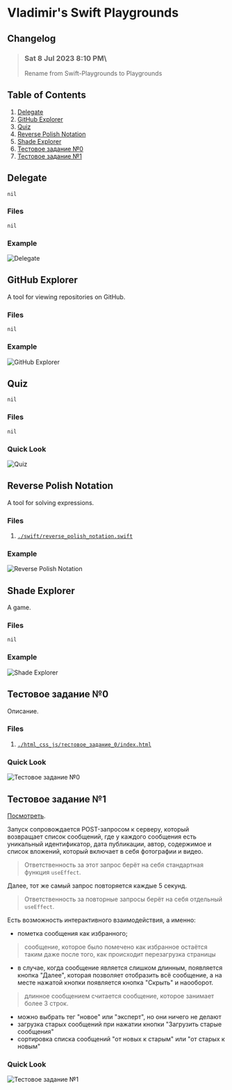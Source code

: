 # Vladimir's Swift Playgrounds

## Changelog
> ### Sat 8 Jul 2023 8:10 PM\
> Rename from Swift-Playgrounds to Playgrounds

## Table of Contents
1. [Delegate](https://github.com/VladimirCreator/Playgrounds#delegate)
1. [GitHub Explorer](https://github.com/VladimirCreator/Playgrounds#github-explorer)
1. [Quiz](https://github.com/VladimirCreator/Playgrounds#quiz)
1. [Reverse Polish Notation](https://github.com/VladimirCreator/Playgrounds#reverse-polish-notation)
1. [Shade Explorer](https://github.com/VladimirCreator/Playgrounds#shade-explorer)
1. [Тестовое задание №0](https://github.com/VladimirCreator/Playgrounds#%D1%82%D0%B5%D1%81%D1%82%D0%BE%D0%B2%D0%BE%D0%B5-%D0%B7%D0%B0%D0%B4%D0%B0%D0%BD%D0%B8%D0%B5-0)
1. [Тестовое задание №1](https://github.com/VladimirCreator/Playgrounds/tree/%D1%82%D0%B5%D1%81%D1%82%D0%BE%D0%B2%D0%BE%D0%B5-%D0%B7%D0%B0%D0%B4%D0%B0%D0%BD%D0%B8%D0%B5-1#%D1%82%D0%B5%D1%81%D1%82%D0%BE%D0%B2%D0%BE%D0%B5-%D0%B7%D0%B0%D0%B4%D0%B0%D0%BD%D0%B8%D0%B5-1)

## Delegate
`nil`

### Files
`nil`

### Example
![Delegate](./videos/delegate.gif)

## GitHub Explorer
A tool for viewing repositories on GitHub.

### Files
`nil`

### Example
![GitHub Explorer](./videos/github_explorer.gif)

## Quiz
`nil`

### Files
`nil`

### Quick Look
![Quiz](./videos/quiz.gif)

## Reverse Polish Notation
A tool for solving expressions.

### Files
1. [`./swift/reverse_polish_notation.swift`](./swift/reverse_polish_notation.swift)

### Example
![Reverse Polish Notation](./photos/reverse_polish_notation.png)

## Shade Explorer
A game.

### Files
`nil`

### Example
![Shade Explorer](./videos/shade_explorer.gif)

## Тестовое задание №0
Описание.

### Files
1. [`./html_css_js/тестовое_задание_0/index.html`](./html_css_js/тестовое_задание_0/index.html)

### Quick Look
![Тестовое задание №0](./videos/тестовое_задание_0.gif)

## Тестовое задание №1
[Посмотреть](https://application-m78h6t34y-thisusernameisalreadybusy.vercel.app/).

Запуск сопровождается POST-запросом к серверу, который возвращает список сообщений, где у каждого сообщения есть уникальный идентификатор, дата публикации, автор, содержимое и список вложений, который включает в себя фотографии и видео.

> Ответственность за этот запрос берёт на себя стандартная функция `useEffect`.

Далее, тот же самый запрос повторяется каждые 5 секунд.

> Ответственность за повторные запросы берёт на себя отдельный `useEffect`.

Есть возможность интерактивного взаимодействия, а именно:

- пометка сообщения как избранного;
> сообщение, которое было помечено как избранное остаётся таким даже после того, как происходит перезагрузка страницы

- в случае, когда сообщение является слишком длинным, появляется кнопка "Далее", которая позволяет отобразить всё сообщение, а на месте нажатой кнопки появляется кнопка "Скрыть" и наооборот.

> длинное сообщением считается сообщение, которое занимает более 3 строк.

- можно выбрать тег "новое" или "эксперт", но они ничего не делают
- загрузка старых сообщений при нажатии кнопки "Загрузить старые сообщения"
- сортировка списка сообщений "от новых к старым" или "от старых к новым"

### Quick Look
![Тестовое задание №1](./videos/тестовое_задание_1.gif)
